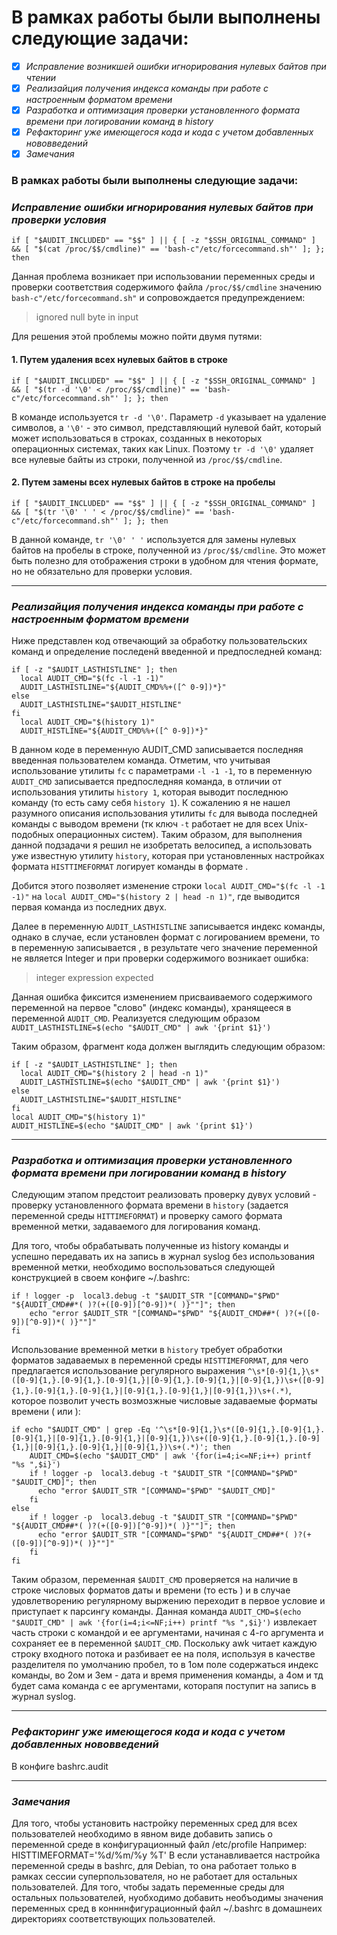 В рамках работы были выполнены следующие задачи:
===
- [X] *Исправление возникшей ошибки игнорирования нулевых байтов при чтении*
- [X] *Реализайция получения индекса команды при работе с настроенным форматом времени*
- [X] *Разработка и оптимизация проверки установленного формата времени при логировании команд в history*
- [X] *Рефакторинг уже имеющегося кода и кода с учетом добавленных нововведений*
- [X] *Замечания*

### В рамках работы были выполнены следующие задачи:
### *Исправление ошибки игнорирования нулевых байтов при проверки условия*

```
if [ "$AUDIT_INCLUDED" == "$$" ] || { [ -z "$SSH_ORIGINAL_COMMAND" ] && [ "$(cat /proc/$$/cmdline)" == 'bash-c"/etc/forcecommand.sh"' ]; }; then
```

Данная проблема возникает при использовании переменных среды и проверки соответствия содержимого файла `/proc/$$/cmdline` значению `bash-c"/etc/forcecommand.sh"` и сопровождается предупреждением:
> ignored null byte in input

Для решения этой проблемы можно пойти двумя путями:
#### 1. Путем удаления всех нулевых байтов в строке
```
if [ "$AUDIT_INCLUDED" == "$$" ] || { [ -z "$SSH_ORIGINAL_COMMAND" ] && [ "$(tr -d '\0' < /proc/$$/cmdline)" == 'bash-c"/etc/forcecommand.sh"' ]; }; then
```
В команде используется `tr -d '\0'`. Параметр `-d` указывает на удаление символов, а `'\0'` - это символ, представляющий нулевой байт, который может использоваться в строках, созданных в некоторых операционных системах, таких как Linux. Поэтому `tr -d '\0'` удаляет все нулевые байты из строки, полученной из `/proc/$$/cmdline`.

#### 2. Путем замены всех нулевых байтов в строке на пробелы
```
if [ "$AUDIT_INCLUDED" == "$$" ] || { [ -z "$SSH_ORIGINAL_COMMAND" ] && [ "$(tr '\0' ' ' < /proc/$$/cmdline)" == 'bash-c"/etc/forcecommand.sh"' ]; }; then
```
В данной команде, `tr '\0' ' '` используется для замены нулевых байтов на пробелы в строке, полученной из `/proc/$$/cmdline`. Это может быть полезно для отображения строки в удобном для чтения формате, но не обязательно для проверки условия.

---
### *Реализайция получения индекса команды при работе с настроенным форматом времени*

Ниже представлен код отвечающий за обработку пользовательских команд и определение последенй введенной и предпоследней команд:
  
```
if [ -z "$AUDIT_LASTHISTLINE" ]; then
  local AUDIT_CMD="$(fc -l -1 -1)"
  AUDIT_LASTHISTLINE="${AUDIT_CMD%%+([^ 0-9])*}"
else
  AUDIT_LASTHISTLINE="$AUDIT_HISTLINE"
fi
  local AUDIT_CMD="$(history 1)"
  AUDIT_HISTLINE="${AUDIT_CMD%%+([^ 0-9])*}"
```

В данном коде в переменную AUDIT_CMD записывается последняя введенная пользователем команда. Отметим, что учитывая использование утилиты `fc` с параметрами `-l -1 -1`, то в переменную `AUDIT_CMD` записывается предпоследняя команда, в отличии от использования утилиты `history 1`, которая выводит последнюю команду (то есть саму себя `history 1`).
К сожалению я не нашел разумного описания использования утилиты `fc` для вывода последней команды с выводом времени (тк ключ `-t` работает не для всех Unix-подобных операционных систем).
Таким образом, для выполнения данной подзадачи я решил не изобретать велосипед, а использовать уже известную утилиту `history`, которая при установленных настройках формата `HISTTIMEFORMAT`
логирует команды в формате <index> <datetime> <command>.
  
Добится этого позволяет изменение строки `local AUDIT_CMD="$(fc -l -1 -1)"` на `local AUDIT_CMD="$(history 2 | head -n 1)"`, где выводится первая команда из последних двух.
  
Далее в переменную `AUDIT_LASTHISTLINE` записывается индекс команды, однако в случае, если установлен формат с логированием времени, то в переменную записывается <index>  <datetime>, в результате чего значение переменной не является Integer и при проверки содержимого возникает ошибка:
> integer expression expected
  
Данная ошибка фиксится изменением присваиваемого содержимого переменной на первое "слово" (индекс команды), хранящееся в переменной `AUDIT_CMD`. Реализуется следующим образом `AUDIT_LASTHISTLINE=$(echo "$AUDIT_CMD" | awk '{print $1}')`
  
Таким образом, фрагмент кода должен выглядить следующим образом:
```
if [ -z "$AUDIT_LASTHISTLINE" ]; then
  local AUDIT_CMD="$(history 2 | head -n 1)"
  AUDIT_LASTHISTLINE=$(echo "$AUDIT_CMD" | awk '{print $1}')
else
  AUDIT_LASTHISTLINE="$AUDIT_HISTLINE"
fi
local AUDIT_CMD="$(history 1)"
AUDIT_HISTLINE=$(echo "$AUDIT_CMD" | awk '{print $1}')
```
___
### *Разработка и оптимизация проверки установленного формата времени при логировании команд в history*

Следующим этапом предстоит реализовать проверку дувух условий - проверку установленного формата времени в `history` (задается переменной среды `HITTIMEFORMAT`) и проверку самого формата временной метки, задаваемого для логирования команд.
  
Для того, чтобы обрабатывать полученные из history команды и успешно передавать их на запись в журнал syslog без использования временной метки, необходимо воспользоваться следующей конструкцией в своем конфиге ~/.bashrc:
```
if ! logger -p  local3.debug -t "$AUDIT_STR "[COMMAND="$PWD" "${AUDIT_CMD##*( )?(+([0-9])[^0-9])*( )}""]"; then
    echo "error $AUDIT_STR "[COMMAND="$PWD" "${AUDIT_CMD##*( )?(+([0-9])[^0-9])*( )}""]"
fi
```
Использование временной метки в `history` требует обработки форматов задаваемых в переменной среды `HISTTIMEFORMAT`, для чего предлагается использование регулярного выражения `^\s*[0-9]{1,}\s*([0-9]{1,}.[0-9]{1,}.[0-9]{1,}|[0-9]{1,}.[0-9]{1,}|[0-9]{1,})\s+([0-9]{1,}.[0-9]{1,}.[0-9]{1,}|[0-9]{1,}.[0-9]{1,}|[0-9]{1,})\s+(.*)`, которое позволит учесть возмозжные числовые задаваемые форматы времени (<date> <time> или <time> <date>):

```
if echo "$AUDIT_CMD" | grep -Eq '^\s*[0-9]{1,}\s*([0-9]{1,}.[0-9]{1,}.[0-9]{1,}|[0-9]{1,}.[0-9]{1,}|[0-9]{1,})\s+([0-9]{1,}.[0-9]{1,}.[0-9]{1,}|[0-9]{1,}.[0-9]{1,}|[0-9]{1,})\s+(.*)'; then
    AUDIT_CMD=$(echo "$AUDIT_CMD" | awk '{for(i=4;i<=NF;i++) printf "%s ",$i}')
    if ! logger -p  local3.debug -t "$AUDIT_STR "[COMMAND="$PWD" "$AUDIT_CMD]"; then
      echo "error $AUDIT_STR "[COMMAND="$PWD" "$AUDIT_CMD]"
    fi
else
    if ! logger -p  local3.debug -t "$AUDIT_STR "[COMMAND="$PWD" "${AUDIT_CMD##*( )?(+([0-9])[^0-9])*( )}""]"; then
      echo "error $AUDIT_STR "[COMMAND="$PWD" "${AUDIT_CMD##*( )?(+([0-9])[^0-9])*( )}""]"
    fi
fi
```
Таким образом, переменная `$AUDIT_CMD` проверяется на наличие в строке числовых форматов даты и времени (то есть <index> <datetime> <command>) и в случае удовлетворению регулярному выржению переходит в первое условие и приступает к парсингу команды.
Данная команда `AUDIT_CMD=$(echo "$AUDIT_CMD" | awk '{for(i=4;i<=NF;i++) printf "%s ",$i}')` извлекает часть строки с командой и ее аргументами, начиная с 4-го аргумента и сохраняет ее в переменной `$AUDIT_CMD`. Поскольку awk читает каждую строку входного потока и разбивает ее на поля, используя в качестве разделителя по умолчанию пробел, то в 1ом поле содержаться индекс команды, во 2ом и 3ем - дата и время применения команды, а 4ом и тд будет сама команда с ее аргументами, которапя поступит на запись в журнал syslog.

___
### *Рефакторинг уже имеющегося кода и кода с учетом добавленных нововведений*

В конфиге bashrc.audit
  
___
### *Замечания*
  
Для того, чтобы установить настройку переменных сред для всех пользователей необходимо в явном виде добавить запись о переменной среде в конфигурационный файл /etc/profile
Например:
HISTTIMEFORMAT='%d/%m/%y %T'
В если устанавливается настройка переменной среды в bashrc, для Debian, то она работает только в рамках сессии суперпользователя, но не работает для остальных пользователей. Для того, чтобы задать переменные среды для остальных пользователей, нуобходимо добавить необъодимы значения переменных сред в коннннфигурационный файл ~/.bashrc в домашнеих директориях соответствующих пользователей.
